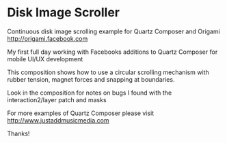 Disk Image Scroller
=======================

Continuous disk image scrolling example for Quartz Composer and Origami http://origami.facebook.com

My first full day working with Facebooks additions to Quartz Composer for mobile UI/UX development

This composition shows how to use a circular scrolling mechanism with rubber tension, magnet forces and snapping at boundaries.  

Look in the composition for notes on bugs I found with the interaction2/layer patch and masks

For more examples of Quartz Composer please visit http://www.justaddmusicmedia.com

Thanks!
